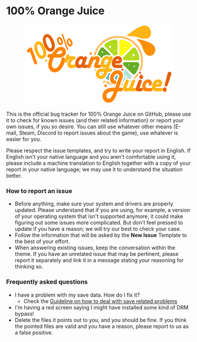 # 100% Orange Juice

<p align="center">
  <img src="https://github.com/FruitbatFactory/100-Orange-Juice/raw/refs/heads/main/imgs/logo.png">
</p>

This is the official bug tracker for 100% Orange Juice on GitHub, please use it to check for known issues (and their related information) or report your own issues, if you so desire. You can still use whatever other means (E-mail, Steam, Discord to report issues about the game), use whatever is easier for you.

Please respect the issue templates, and try to write your report in English. If English isn't your native language and you aren't comfortable using it, please include a machine translation to English together with a copy of your report in your native language; we may use it to understand the situation better.

### How to report an issue

- Before anything, make sure your system and drivers are properly updated. Please understand that if you are using, for example, a version of your operating system that isn't supported anymore, it could make figuring out some issues more complicated. But don't feel pressed to update if you have a reason; we will try our best to check your case.
- Follow the information that will be asked by the **New Issue** Template to the best of your effort.
- When answering existing issues, keep the conversation within the theme. If you have an unrelated issue that may be pertinent, please report it separately and link it in a message stating your reasoning for thinking so.

### Frequently asked questions

- I have a problem with my save data. How do I fix it?
  - Check the [Guideline on how to deal with save related problems](https://github.com/FruitbatFactory/100-Orange-Juice/blob/main/help/save-guide.md)
- I'm having a red screen saying I might have installed some kind of DRM bypass!
- Delete the files it points out to you, and you should be fine. If you think the pointed files are valid and you have a reason, please report to us as a false positive.
    
